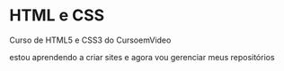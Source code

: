 # HTML e CSS
 Curso de HTML5 e CSS3 do CursoemVideo

 estou aprendendo a criar sites e agora vou gerenciar meus repositórios
 
